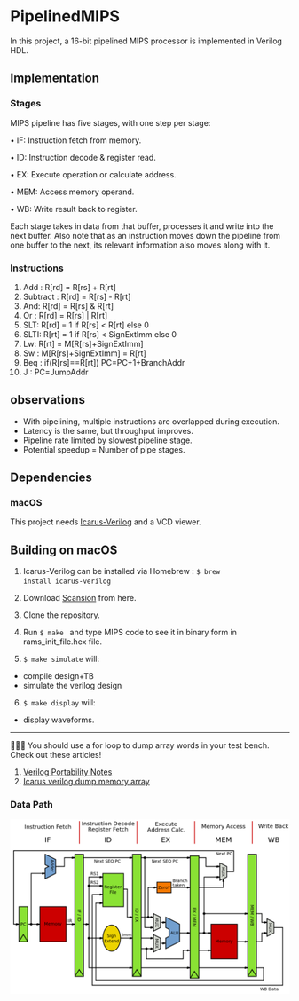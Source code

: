 # PipelinedMIPS
In this project, a 16-bit pipelined MIPS processor is implemented in Verilog HDL.
## Implementation
### Stages

MIPS pipeline has  five stages, with one step per stage:

• IF: Instruction fetch from memory.

• ID: Instruction decode & register read.

• EX: Execute operation or calculate address.

• MEM: Access memory operand.

• WB: Write result back to register.

Each stage takes in data from that buffer, processes it and write into the next buffer. Also note that as an instruction moves down the pipeline from one buffer to the next, its relevant information also moves along with it.

### Instructions

1. Add : R[rd] = R[rs] + R[rt]
2. Subtract : R[rd] = R[rs] - R[rt]
3. And: R[rd] = R[rs] & R[rt]
4. Or : R[rd] = R[rs] | R[rt]
5. SLT: R[rd] = 1 if R[rs] < R[rt] else 0
6. SLTI: R[rt] = 1 if R[rs] < SignExtImm else 0
7. Lw: R[rt] = M[R[rs]+SignExtImm]
8. Sw : M[R[rs]+SignExtImm] = R[rt]
9. Beq : if(R[rs]==R[rt]) PC=PC+1+BranchAddr
10. J : PC=JumpAddr


## observations


* With pipelining, multiple instructions are overlapped during execution.
* Latency is the same, but throughput  improves.
* Pipeline rate limited by slowest pipeline stage.
* Potential speedup = Number of pipe stages.


## Dependencies
### macOS
This project needs [Icarus-Verilog](http://iverilog.icarus.com) and a VCD viewer.



## Building on macOS
1. Icarus-Verilog can be installed via Homebrew :
   <code>$ brew install icarus-verilog</code>
2. Download [Scansion](http://www.logicpoet.com/scansion/) from here.  
3. Clone the repository.
4. Run <code>$ make </code> and type MIPS code to see it in binary form in rams_init_file.hex file. 

5. <code>$ make simulate</code> will: 
* compile design+TB
* simulate the verilog design

6. <code>$ make display</code> will: 
*  display waveforms.
---
 📌📌📌  You should use a for loop to dump array words in your test bench.
Check out these articles! 
1. [Verilog Portability Notes](https://iverilog.fandom.com/wiki/Verilog_Portability_Notes)
2. [Icarus verilog dump memory array](https://stackoverflow.com/questions/20317820/icarus-verilog-dump-memory-array-dumpvars)

### Data Path
![](assets/datapath.png)
